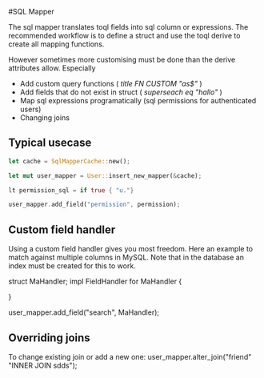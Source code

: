#SQL Mapper

The sql mapper translates toql fields into sql column or expressions. The recommended workflow is to define a struct and use the 
toql derive to create all mapping functions.

However sometimes more customising must be done than the derive attributes allow. 
Especially
  - Add custom query functions ( _title FN CUSTOM "as$"_ )
  - Add fields that do not exist in struct ( _superseach eq "hallo"_ )
  - Map sql expressions programatically (sql permissions for authenticated users) 
  - Changing joins
  
 ## Typical usecase
  
  ```rust
  let cache = SqlMapperCache::new();
  
  let mut user_mapper = User::insert_new_mapper(&cache);
  
  lt permission_sql = if true { "u."}
  
  user_mapper.add_field("permission", permission);
  ```
  
  ## Custom field handler 
  
  Using a custom field handler gives you most freedom. Here an example to match against multiple columns in MySQL.
  Note that in the database an index must be created for this to work. 
  
  struct MaHandler;
  impl FieldHandler for MaHandler {
  
  
  }
 
 user_mapper.add_field("search", MaHandler);  
 
 
 ## Overriding joins
 
 To change existing join or add a new one:
 user_mapper.alter_join("friend" "INNER JOIN sdds");
 
 